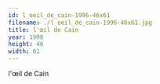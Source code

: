 ```yaml
---
id: l_oeil_de_cain-1996-46x61
filename: ./l_oeil_de_cain-1996-46x61.jpg
title: l'œil de Cain
year: 1996
height: 46
width: 61
---
```


l'œil de Cain

